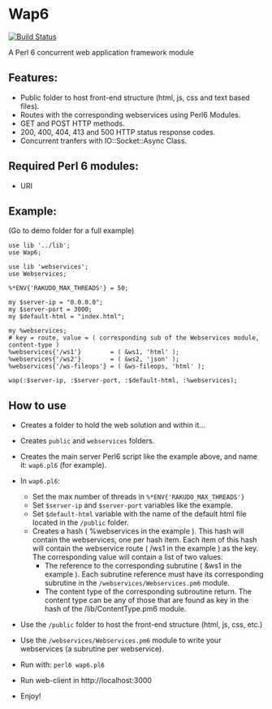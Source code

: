 # Wap6
[![Build Status](https://travis-ci.org/ramiroencinas/wap6.svg?branch=master)](https://travis-ci.org/ramiroencinas/wap6)

A Perl 6 concurrent web application framework module

## Features:

- Public folder to host front-end structure (html, js, css and text based files).
- Routes with the corresponding webservices using Perl6 Modules.
- GET and POST HTTP methods.
- 200, 400, 404, 413 and 500 HTTP status response codes.
- Concurrent tranfers with IO::Socket::Async Class.

## Required Perl 6 modules:

- URI

## Example:
(Go to demo folder for a full example)
```Perl6
use lib '../lib';
use Wap6;

use lib 'webservices';
use Webservices;

%*ENV{'RAKUDO_MAX_THREADS'} = 50;

my $server-ip = "0.0.0.0";
my $server-port = 3000;
my $default-html = "index.html";

my %webservices;
# key = route, value = ( corresponding sub of the Webservices module, content-type )
%webservices{'/ws1'}        = ( &ws1, 'html' );
%webservices{'/ws2'}        = ( &ws2, 'json' );
%webservices{'/ws-fileops'} = ( &ws-fileops, 'html' );

wap(:$server-ip, :$server-port, :$default-html, :%webservices);
```

## How to use

- Creates a folder to hold the web solution and within it...
- Creates `public` and `webservices` folders.
- Creates the main server Perl6 script like the example above, and name it: `wap6.pl6` (for example).
- In `wap6.pl6`:
  - Set the max number of threads in `%*ENV{'RAKUDO_MAX_THREADS'}`
  - Set `$server-ip` and `$server-port` variables like the example.
  - Set `$default-html` variable with the name of the default html file located in the `/public` folder.
  - Creates a hash ( %webservices in the example ). This hash will contain the webservices, one per hash item. Each item of this hash will contain the webservice route ( /ws1 in the example ) as the key. The corresponding value will contain a list of two values:
    - The reference to the corresponding subrutine ( &ws1 in the example ). Each subrutine reference must have its corresponding subrutine in the `/webservices/Webservices.pm6` module.
    - The content type of the corresponding subroutine return. The content type can be any of those that are found as key in the hash of the /lib/ContentType.pm6 module.

- Use the `/public` folder to host the front-end structure (html, js, css, etc.)
- Use the `/webservices/Webservices.pm6` module to write your webservices (a subrutine per webservice).

- Run with: `perl6 wap6.pl6`
- Run web-client in http://localhost:3000
- Enjoy!
